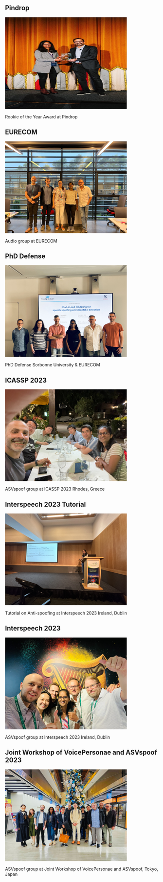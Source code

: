 <section id="gallery">
  <h2>Pindrop</h2>
    <img src="/assets/img/Award.JPG" alt="Photo" width="400" height="300">
  <p>Rookie of the Year Award at Pindrop</p>
  
  <h2>EURECOM</h2>
    <img src="/assets/img/Lab_img.jpg" alt="Photo" width="400" height="300">
  <p>Audio group at EURECOM</p>

 <h2>PhD Defense</h2>
    <img src="/assets/img/PhD_Defense_Pic.jpg" alt="Photo" width="400" height="300">
  <p>PhD Defense Sorbonne University & EURECOM </p>
  
  <h2>ICASSP 2023</h2>
    <img src="/assets/img/ICASSP_23_Pic.jpg" alt="Photo" width="400" height="300">
  <p>ASVspoof group at ICASSP 2023 Rhodes, Greece </p>
<h2>Interspeech 2023 Tutorial </h2>
 <img src="/assets/img/Interspeech_tutorial.JPG" alt="Photo" width="400" height="300">
  <p>Tutorial on Anti-spoofing at Interspeech 2023 Ireland, Dublin </p>
  <h2>Interspeech 2023 </h2>
<img src="/assets/img/Interspeech_2023_Pic.jpg" alt="Photo" width="400" height="300">
  <p>ASVspoof group at Interspeech 2023 Ireland, Dublin </p>
  <h2> Joint Workshop of VoicePersonae and ASVspoof 2023 </h2>
<img src="/assets/img/IMG_5200.jpg" alt="Photo" width="400" height="300">
  <p>ASVspoof group at Joint Workshop of VoicePersonae and ASVspoof, Tokyo, Japan </p>
</section>
